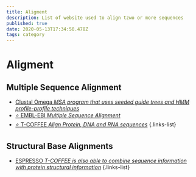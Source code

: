 ```yaml
---
title: Aligment
description: List of website used to align tzwo or more sequences
published: true
date: 2020-05-13T17:34:50.478Z
tags: category
---
```


# Aligment

## Multiple Sequence Alignment

- [Clustal Omega *MSA program that uses seeded guide trees and HMM profile-profile techniques*](https://vdclab-wiki.herokuapp.com/en/alignment/multiple-alignment/EMBL-EBI-MSA-ClustalOmega)
- [:star: EMBL-EBI *Multiple Sequence Alignment*](https://vdclab-wiki.herokuapp.com/en/alignment/multiple-alignment/EMBL-EBI-MSA)
- [:star: T-COFFEE *Align Protein, DNA and RNA sequences*](https://vdclab-wiki.herokuapp.com/en/alignment/multiple-alignment/T-COFFEE)
{.links-list}


## Structural Base Alignments

- [ESPRESSO *T-COFFEE is also able to combine sequence information with protein structural information*](https://vdclab-wiki.herokuapp.com/en/alignment/multiple-alignment/T-COFFEE)
{.links-list}